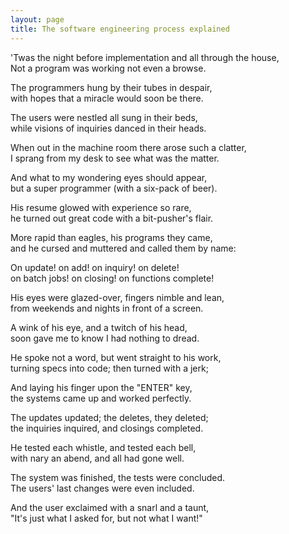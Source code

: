 ```yaml
---
layout: page
title: The software engineering process explained
---
```


'Twas the night before implementation and all through the house,<br>
Not a program was working not even a browse. </p>

 The programmers hung by their tubes in despair,<br>
with hopes that a miracle would soon be there.</p>

 The users were nestled all sung in their beds,<br>
while visions of inquiries danced in their heads.</p>

 When out in the machine room there arose such a clatter,<br>
I sprang from my desk to see what was the matter.</p>

 And what to my wondering eyes should appear,<br>
but a super programmer (with a six-pack of beer).</p>

 His resume glowed with experience so rare,<br>
he turned out great code with a bit-pusher's flair.</p>

 More rapid than eagles, his programs they came,<br>
and he cursed and muttered and called them by name:</p>

 On update! on add! on inquiry! on delete!<br>
on batch jobs! on closing! on functions complete!</p>

 His eyes were glazed-over, fingers nimble and lean,<br>
from weekends and nights in front of a screen.</p>

 A wink of his eye, and a twitch of his head,<br>
soon gave me to know I had nothing to dread.</p>

 He spoke not a word, but went straight to his work,<br>
turning specs into code; then turned with a jerk;</p>

 And laying his finger upon the "ENTER" key,<br>
the systems came up and worked perfectly.</p>

 The updates updated; the deletes, they deleted;<br>
the inquiries inquired, and closings completed.</p>

 He tested each whistle, and tested each bell,<br>
with nary an abend, and all had gone well.</p>

 The system was finished, the tests were concluded.<br>
The users' last changes were even included.</p>

 And the user exclaimed with a snarl and a taunt,<br>
"It's just what I asked for, but not what I want!"</p>
